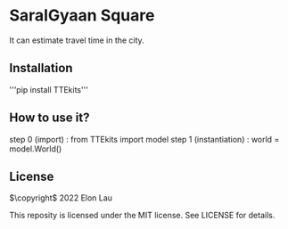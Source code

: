 # SaralGyaan Square
It can estimate travel time in the city.

## Installation
'''pip install TTEkits'''

## How to use it?
step 0 (import) : from TTEkits import model
step 1 (instantiation) : world = model.World() 

## License

$\copyright$ 2022 Elon Lau

This reposity is licensed under the MIT license.
See LICENSE for details.


